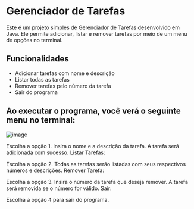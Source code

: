 # Gerenciador de Tarefas

Este é um projeto simples de Gerenciador de Tarefas desenvolvido em Java. Ele permite adicionar, listar e remover tarefas por meio de um menu de opções no terminal.

## Funcionalidades

- Adicionar tarefas com nome e descrição
- Listar todas as tarefas
- Remover tarefas pelo número da tarefa
- Sair do programa

## Ao executar o programa, você verá o seguinte menu no terminal:
![image](https://github.com/DevDiana/gerenciador-de-tarefas/assets/63608845/f3a8f72c-c7d7-4e5f-9e1c-074a37848ad6)


Escolha a opção 1.
Insira o nome e a descrição da tarefa.
A tarefa será adicionada com sucesso.
Listar Tarefas:

Escolha a opção 2.
Todas as tarefas serão listadas com seus respectivos números e descrições.
Remover Tarefa:

Escolha a opção 3.
Insira o número da tarefa que deseja remover.
A tarefa será removida se o número for válido.
Sair:

Escolha a opção 4 para sair do programa.
